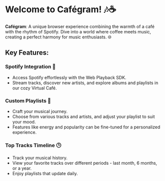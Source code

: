 # Welcome to Cafégram! 🎶☕

**Cafégram**: A unique browser experience combining the warmth of a café with the rhythm of Spotify. Dive into a world where coffee meets music, creating a perfect harmony for music enthusiasts. 🌐

## Key Features:

### Spotify Integration 🎵
- Access Spotify effortlessly with the Web Playback SDK.
- Stream tracks, discover new artists, and explore albums and playlists in our cozy Virtual Café.

### Custom Playlists 📝
- Craft your musical journey.
- Choose from various tracks and artists, and adjust your playlist to suit your mood.
- Features like energy and popularity can be fine-tuned for a personalized experience.

### Top Tracks Timeline 🕒
- Track your musical history.
- View your favorite tracks over different periods - last month, 6 months, or a year.
- Enjoy playlists that update daily.
